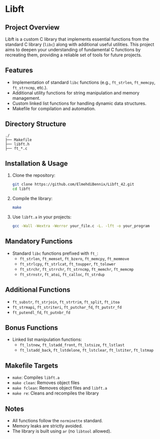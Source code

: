 # Libft

## Project Overview
Libft is a custom C library that implements essential functions from the standard C library (`libc`) along with additional useful utilities. This project aims to deepen your understanding of fundamental C functions by recreating them, providing a reliable set of tools for future projects.

## Features
- Implementation of standard `libc` functions (e.g., `ft_strlen`, `ft_memcpy`, `ft_strncmp`, etc.).
- Additional utility functions for string manipulation and memory management.
- Custom linked list functions for handling dynamic data structures.
- Makefile for compilation and automation.

## Directory Structure
```
./
├── Makefile
├── libft.h
├── ft_*.c
```

## Installation & Usage
1. Clone the repository:
   ```sh
   git clone https://github.com/ElmehdiBennix/Libft_42.git
   cd libft
   ```
2. Compile the library:
   ```sh
   make
   ```
3. Use `libft.a` in your projects:
   ```sh
   gcc -Wall -Wextra -Werror your_file.c -L. -lft -o your_program
   ```

## Mandatory Functions
- Standard `libc` functions prefixed with `ft_`:
  - `ft_strlen`, `ft_memset`, `ft_bzero`, `ft_memcpy`, `ft_memmove`
  - `ft_strlcpy`, `ft_strlcat`, `ft_toupper`, `ft_tolower`
  - `ft_strchr`, `ft_strrchr`, `ft_strncmp`, `ft_memchr`, `ft_memcmp`
  - `ft_strnstr`, `ft_atoi`, `ft_calloc`, `ft_strdup`

## Additional Functions
- `ft_substr`, `ft_strjoin`, `ft_strtrim`, `ft_split`, `ft_itoa`
- `ft_strmapi`, `ft_striteri`, `ft_putchar_fd`, `ft_putstr_fd`
- `ft_putendl_fd`, `ft_putnbr_fd`

## Bonus Functions
- Linked list manipulation functions:
  - `ft_lstnew`, `ft_lstadd_front`, `ft_lstsize`, `ft_lstlast`
  - `ft_lstadd_back`, `ft_lstdelone`, `ft_lstclear`, `ft_lstiter`, `ft_lstmap`

## Makefile Targets
- `make`: Compiles `libft.a`
- `make clean`: Removes object files
- `make fclean`: Removes object files and `libft.a`
- `make re`: Cleans and recompiles the library

## Notes
- All functions follow the `norminette` standard.
- Memory leaks are strictly avoided.
- The library is built using `ar` (no `libtool` allowed).
